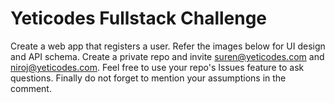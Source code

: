 # Yeticodes Fullstack Challenge

Create a web app that registers a user. Refer the images below for UI design and API schema.
Create a private repo and invite suren@yeticodes.com and niroj@yeticodes.com.
Feel free to use your repo's Issues feature to ask questions. Finally do not forget to mention
your assumptions in the comment.
